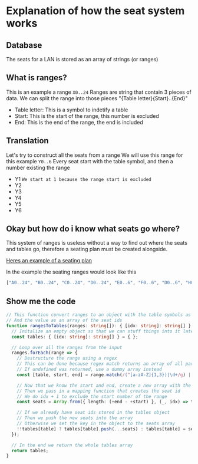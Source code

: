 # Explanation of how the seat system works

## Database

The seats for a LAN is stored as an array of strings (or ranges)

## What is ranges?

This is an example a range `X0..24`
Ranges are string that contain 3 pieces of data.
We can split the range into those pieces
"{Table letter}{Start}..{End}"

- Table letter: This is a symbol to indetify a table
- Start: This is the start of the range, this number is excluded
- End: This is the end of the range, the end is included

## Translation

Let's try to construct all the seats from a range
We will use this range for this example `Y0..6`
Every seat start with the table symbol, and then a number existing the range

- Y1    `We start at 1 because the range start is excluded`
- Y2
- Y3
- Y4
- Y5
- Y6

## Okay but how do i know what seats go where?

This system of ranges is useless without a way to find out where the seats and tables go,
therefore a seating plan must be created alongside.

[Heres an example of a seating plan](https://imgur.com/a/PSqQc56)

In the example the seating ranges would look like this

```js
["A0..24", "B0..24", "C0..24", "D0..24", "E0..6", "F0..6", "D0..6", "H0..24", "I0..24"]
```

## Show me the code

```ts
// This function convert ranges to an object with the table symbols as keys
// And the value as an array of the seat ids
function rangesToTables(ranges: string[]): { [idx: string]: string[] } {
  // Initalize an empty object so that we can stuff things into it later
  const tables: { [idx: string]: string[] } = { };

  // Loop over all the ranges from the input
  ranges.forEach(range => {
    // Destructure the range using a regex
    // This can be done because regex match returns an array of all parts that match the regex
    // If undefined was returned, use a dummy array instead
    const [table, start, end] = range.match(/(^[a-zA-Z]{1,3})|\d+/g) || ["?", "0", "1"];

    // Now that we know the start and end, create a new array with the corrent length
    // Then we pass in a mapping function that creates the seat id
    // We do idx + 1 to exclude the start number of the range
    const seats = Array.from({ length: (+end - +start) }, (_, idx) => table + (+start + idx + 1));

    // If we already have seat ids stored in the tables object
    // Then we push the new seats into the array
    // Otherwise we set the key in the object to the seats array
    !!tables[table] ? tables[table].push(...seats) : tables[table] = seats;
  });

  // In the end we return the whole tables array
  return tables;
}
```
